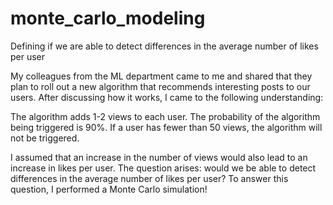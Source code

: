 # monte_carlo_modeling
Defining if we are able to detect differences in the average number of likes per user

My colleagues from the ML department came to me and shared that they plan to roll out a new algorithm that recommends interesting posts to our users. After discussing how it works, I came to the following understanding:

The algorithm adds 1-2 views to each user.
The probability of the algorithm being triggered is 90%.
If a user has fewer than 50 views, the algorithm will not be triggered.

I assumed that an increase in the number of views would also lead to an increase in likes per user. The question arises: would we be able to detect differences in the average number of likes per user? To answer this question, I performed a Monte Carlo simulation!

